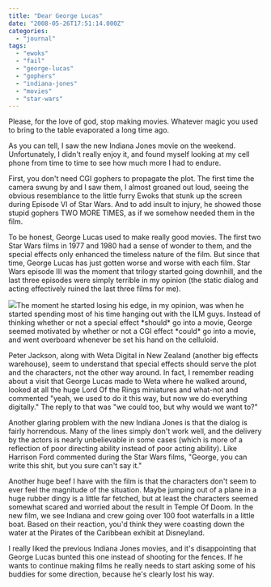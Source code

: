 ```yaml
---
title: "Dear George Lucas"
date: "2008-05-26T17:51:14.000Z"
categories: 
  - "journal"
tags: 
  - "ewoks"
  - "fail"
  - "george-lucas"
  - "gophers"
  - "indiana-jones"
  - "movies"
  - "star-wars"
---
```


<script src="http://digg.com/tools/diggthis.js" type="text/javascript"></script>

Please, for the love of god, stop making movies. Whatever magic you used to bring to the table evaporated a long time ago.

As you can tell, I saw the new Indiana Jones movie on the weekend. Unfortunately, I didn't really enjoy it, and found myself looking at my cell phone from time to time to see how much more I had to endure.

First, you don't need CGI gophers to propagate the plot. The first time the camera swung by and I saw them, I almost groaned out loud, seeing the obvious resemblance to the little furry Ewoks that stunk up the screen during Episode VI of Star Wars. And to add insult to injury, he showed those stupid gophers TWO MORE TIMES, as if we somehow needed them in the film.

To be honest, George Lucas used to make really good movies. The first two Star Wars films in 1977 and 1980 had a sense of wonder to them, and the special effects only enhanced the timeless nature of the film. But since that time, George Lucas has just gotten worse and worse with each film. Star Wars episode III was the moment that trilogy started going downhill, and the last three episodes were simply terrible in my opinion (the static dialog and acting effectively ruined the last three films for me).

![](images/fail.jpg)The moment he started losing his edge, in my opinion, was when he started spending most of his time hanging out with the ILM guys. Instead of thinking whether or not a special effect \*should\* go into a movie, George seemed motivated by whether or not a CGI effect \*could\* go into a movie, and went overboard whenever be set his hand on the celluloid.

Peter Jackson, along with Weta Digital in New Zealand (another big effects warehouse), seem to understand that special effects should serve the plot and the characters, not the other way around. In fact, I remember reading about a visit that George Lucas made to Weta where he walked around, looked at all the huge Lord Of the Rings miniatures and what-not and commented "yeah, we used to do it this way, but now we do everything digitally." The reply to that was "we could too, but why would we want to?"

Another glaring problem with the new Indiana Jones is that the dialog is fairly horrendous. Many of the lines simply don't work well, and the delivery by the actors is nearly unbelievable in some cases (which is more of a reflection of poor directing ability instead of poor acting ability). Like Harrison Ford commented during the Star Wars films, "George, you can write this shit, but you sure can't say it."

Another huge beef I have with the film is that the characters don't seem to ever feel the magnitude of the situation. Maybe jumping out of a plane in a huge rubber dingy is a little far fetched, but at least the characters seemed somewhat scared and worried about the result in Temple Of Doom. In the new film, we see Indiana and crew going over 100 foot waterfalls in a little boat. Based on their reaction, you'd think they were coasting down the water at the Pirates of the Caribbean exhibit at Disneyland.

I really liked the previous Indiana Jones movies, and it's disappointing that George Lucas bunted this one instead of shooting for the fences. If he wants to continue making films he really needs to start asking some of his buddies for some direction, because he's clearly lost his way.
